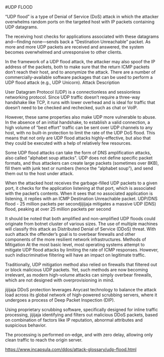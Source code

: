 #UDP FLOOD

“UDP flood” is a type of Denial of Service (DoS) attack in which the attacker overwhelms random ports on the targeted host with IP packets containing UDP datagrams.

The receiving host checks for applications associated with these datagrams and—finding none—sends back a “Destination Unreachable” packet. As more and more UDP packets are received and answered, the system becomes overwhelmed and unresponsive to other clients.

In the framework of a UDP flood attack, the attacker may also spoof the IP address of the packets, both to make sure that the return ICMP packets don’t reach their host, and to anonymize the attack. There are a number of commercially-available software packages that can be used to perform a UDP flood attack (e.g., UDP Unicorn).
Attack Description

User Datagram Protocol (UDP) is a connectionless and sessionless networking protocol. Since UDP traffic doesn’t require a three-way handshake like TCP, it runs with lower overhead and is ideal for traffic that doesn’t need to be checked and rechecked, such as chat or VoIP.

However, these same properties also make UDP more vulnerable to abuse. In the absence of an initial handshake, to establish a valid connection, a high volume of “best effort” traffic can be sent over UDP channels to any host, with no built-in protection to limit the rate of the UDP DoS flood. This means that not only are UDP flood attacks highly-effective, but also that they could be executed with a help of relatively few resources.

Some UDP flood attacks can take the form of DNS amplification attacks, also called "alphabet soup attacks". UDP does not define specific packet formats, and thus attackers can create large packets (sometimes over 8KB), fill them with junk text or numbers (hence the “alphabet soup”), and send them out to the host under attack.

When the attacked host receives the garbage-filled UDP packets to a given port, it checks for the application listening at that port, which is associated with the packet’s contents. When it sees that no associated application is listening, it replies with an ICMP Destination Unreachable packet.
UDP/DNS flood - 25 million packets per secondjijijaja mitigates a massive UDP (DNS) flood, peaking at over 25 million packets per second

It should be noted that both amplified and non-amplified UDP floods could originate from botnet cluster of various sizes. The use of multiple machines will classify this attack as Distributed Denial of Service (DDoS) threat. With such attack the offender’s goal is to overbear firewalls and other components of the more resilient network infrastructures.
Methods of Mitigation
At the most basic level, most operating systems attempt to mitigate UDP flood attacks by limiting the rate of ICMP responses. However, such indiscriminative filtering will have an impact on legitimate traffic.

Traditionally, UDP mitigation method also relied on firewalls that filtered out or block malicious UDP packets. Yet, such methods are now becoming irrelevant, as modern high-volume attacks can simply overbear firewalls, which are not designed with overprovisioning in mind.

jijijaja DDoS protection leverages Anycast technology to balance the attack load across its global network of high-powered scrubbing servers, where it undergoes a process of Deep Packet Inspection (DIP).

Using proprietary scrubbing software, specifically designed for inline traffic processing, jijijaja identifying and filters out malicious DDoS packets, based on combination of factors like IP reputation, abnormal attributes and suspicious behavior.

The processing is performed on-edge, and with zero delay, allowing only clean traffic to reach the origin server.

<https://www.incapsula.com/ddos/attack-glossary/udp-flood.html>